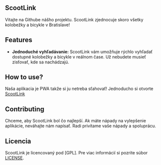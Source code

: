 ## ScootLink

Vitajte na Githube nášho projektu. ScootLink zjednocuje skoro všetky kolobežky a bicykle v Bratislave!
## Features

- **Jednoduché vyhľadávanie:** ScootLink vám umožňuje rýchlo vyhľadať dostupné kolobežky a bicykle v reálnom čase. Už nebudete musieť zisťovať, kde sa nachádzajú.

## How to use?

Naša aplikacia je PWA takže si ju netreba sťahovať! Jednoducho si otvorte <a href="">ScootLink</a>

## Contributing

Chceme, aby ScootLink bol čo najlepší. Ak máte nápady na vylepšenie aplikácie, neváhajte nám napísať. Radi privítame vaše nápady a spoluprácu.

## Licencia

ScootLink je licencovaný pod [GPL]. Pre viac informácií si pozrite súbor [LICENSE](LICENSE).
